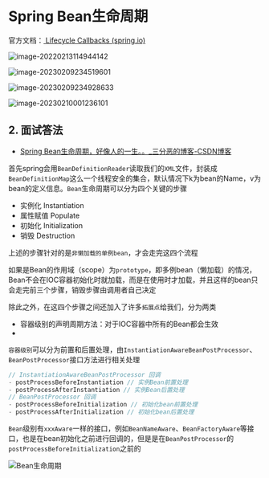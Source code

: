 # Spring Bean生命周期

官方文档：[ Lifecycle Callbacks (spring.io)](https://docs.spring.io/spring-framework/docs/current/reference/html/core.html#beans-factory-lifecycle)

![image-20220213114944142](https://cdn.fengxianhub.top/resources-master/202202131149329.png)



![image-20230209234519601](https://cdn.fengxianhub.top/resources-master/202302092345925.png)



![image-20230209234928633](https://cdn.fengxianhub.top/resources-master/202302092349844.png)



![image-20230210001236101](https://cdn.fengxianhub.top/resources-master/202302100012268.png)

## 2. 面试答法

- [Spring Bean生命周期，好像人的一生。。_三分恶的博客-CSDN博客](https://blog.csdn.net/sinat_40770656/article/details/123498761)

首先spring会用`BeanDefinitionReader`读取我们的`XML`文件，封装成`BeanDefinitionMap`这么一个线程安全的集合，默认情况下k为bean的Name，v为bean的定义信息。`Bean`生命周期可以分为四个关键的步骤

- 实例化 Instantiation
- 属性赋值 Populate
- 初始化 Initialization
- 销毁 Destruction

上述的步骤针对的是`非懒加载的单例bean`，才会走完这四个流程

如果是Bean的作用域（scope）为`prototype`，即多例bean（懒加载）的情况，Bean不会在IOC容器初始化时就加载，而是在使用时才加载，并且这样的bean只会走完前三个步骤，销毁步骤由调用者自己决定

除此之外，在这四个步骤之间还加入了许多`拓展点`给我们，分为两类

- 容器级别的声明周期方法：对于IOC容器中所有的Bean都会生效
- 

`容器级别`可以分为前置和后置处理，由`InstantiationAwareBeanPostProcessor`、`BeanPostProcessor`接口方法进行相关处理

```java
// InstantiationAwareBeanPostProcessor 回调
- postProcessBeforeInstantiation // 实例Bean前置处理
- postProcessAfterInstantiation // 实例Bean后置处理
// BeanPostProcessor 回调
- postProcessBeforeInitialization // 初始化bean前置处理
- postProcessAfterInitialization // 初始化bean后置处理
```

`Bean`级别有`xxxAware`一样的接口，例如`BeanNameAware`、`BeanFactoryAware`等接口，也是在bean初始化之前进行回调的，但是是在`BeanPostProcessor`的`postProcessBeforeInitialization`之前的

![Bean生命周期](https://img-blog.csdnimg.cn/img_convert/54021abea9a968bf20e621f75660a173.png)









